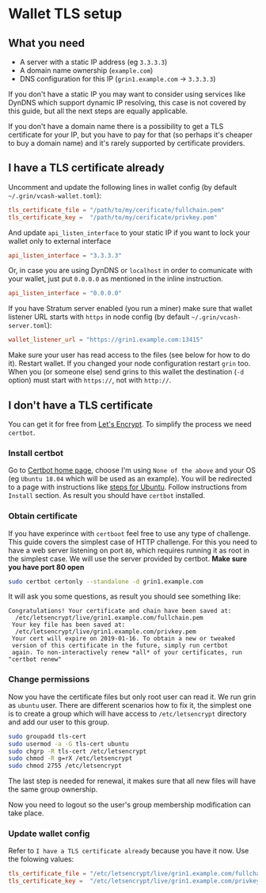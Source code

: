 # Wallet TLS setup

## What you need
* A server with a static IP address (eg `3.3.3.3`)
* A domain name ownership (`example.com`)
* DNS configuration for this IP (`grin1.example.com` -> `3.3.3.3`)

If you don't have a static IP you may want to consider using services like DynDNS which support dynamic IP resolving, this case is not covered by this guide, but all the next steps are equally applicable.

If you don't have a domain name there is a possibility to get a TLS certificate for your IP, but you have to pay for that (so perhaps it's cheaper to buy a domain name) and it's rarely supported by certificate providers.

## I have a TLS certificate already
Uncomment and update the following lines in wallet config (by default `~/.grin/vcash-wallet.toml`):

```toml
tls_certificate_file = "/path/to/my/cerificate/fullchain.pem"
tls_certificate_key =  "/path/to/my/cerificate/privkey.pem"
```

And update `api_listen_interface` to your static IP if you want to lock your wallet only to external interface

```toml
api_listen_interface = "3.3.3.3"
```

Or, in case you are using DynDNS or `localhost` in order to comunicate with your wallet, just put `0.0.0.0` as mentioned in the inline instruction.

```toml
api_listen_interface = "0.0.0.0"
```

If you have Stratum server enabled (you run a miner) make sure that wallet listener URL starts with `https` in node config (by default `~/.grin/vcash-server.toml`):

```toml
wallet_listener_url = "https://grin1.example.com:13415"
```

Make sure your user has read access to the files (see below for how to do it). Restart wallet. If you changed your node configuration restart `grin` too. When you (or someone else) send grins to this wallet the destination (`-d` option) must start with `https://`, not with `http://`.

## I don't have a TLS certificate
You can get it for free from [Let's Encrypt](https://letsencrypt.org/). To simplify the process we need `certbot`.

### Install certbot
Go to [Certbot home page](https://certbot.eff.org/), choose I'm using `None of the above` and your OS (eg `Ubuntu 18.04` which will be used as an example). You will be redirected to a page with instructions like [steps for Ubuntu](https://certbot.eff.org/lets-encrypt/ubuntubionic-other). Follow instructions from `Install` section. As result you should have `certbot` installed.

### Obtain certificate
If you have experince with `certboot` feel free to use any type of challenge. This guide covers the simplest case of HTTP challenge. For this you need to have a web server listening on port `80`, which requires running it as root in the simplest case. We will use the server provided by certbot. **Make sure you have port 80 open**

```sh
sudo certbot certonly --standalone -d grin1.example.com
```

It will ask you some questions, as result you should see something like:

```
Congratulations! Your certificate and chain have been saved at:
  /etc/letsencrypt/live/grin1.example.com/fullchain.pem
 Your key file has been saved at:
  /etc/letsencrypt/live/grin1.example.com/privkey.pem
 Your cert will expire on 2019-01-16. To obtain a new or tweaked
 version of this certificate in the future, simply run certbot
 again. To non-interactively renew *all* of your certificates, run
"certbot renew"
```

### Change permissions
Now you have the certificate files but only root user can read it. We run grin as `ubuntu` user. There are different scenarios how to fix it, the simplest one is to create a group which will have access to `/etc/letsencrypt` directory and add our user to this group.

```sh
sudo groupadd tls-cert
sudo usermod -a -G tls-cert ubuntu
sudo chgrp -R tls-cert /etc/letsencrypt
sudo chmod -R g=rX /etc/letsencrypt
sudo chmod 2755 /etc/letsencrypt
```

The last step is needed for renewal, it makes sure that all new files will have the same group ownership.

Now you need to logout so the user's group membership modification can take place.

### Update wallet config
Refer to `I have a TLS certificate already` because you have it now. Use the folowing values:

```toml
tls_certificate_file = "/etc/letsencrypt/live/grin1.example.com/fullchain.pem"
tls_certificate_key =  "/etc/letsencrypt/live/grin1.example.com/privkey.pem"
```

